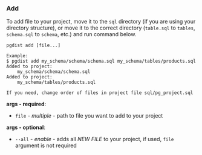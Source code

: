 ### Add

To add file to your project, move it to the `sql` directory (if you are using your directory structure), or move it to the correct directory (`table.sql` to `tables`, `schema.sql` to `schema`, etc.) and run command below.

```
pgdist add [file...]

Example:
$ pgdist add my_schema/schema/schema.sql my_schema/tables/products.sql
Added to project:
	my_schema/schema/schema.sql
Added to project:
	my_schema/tables/products.sql

If you need, change order of files in project file sql/pg_project.sql
```

**args - required**:

- `file` - *multiple* - path to file you want to add to your project

**args - optional**:

- `--all` - *enable* - adds all *NEW FILE* to your project, if used, `file` argument is not required
